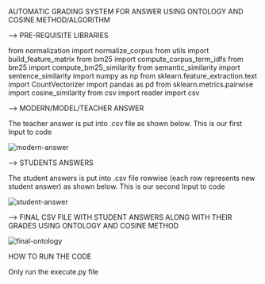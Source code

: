 AUTOMATIC GRADING SYSTEM FOR ANSWER USING ONTOLOGY AND COSINE METHOD/ALGORITHM

--> PRE-REQUISITE LIBRARIES

from normalization import normalize_corpus
from utils import build_feature_matrix
from bm25 import compute_corpus_term_idfs
from bm25 import compute_bm25_similarity
from semantic_similarity import sentence_similarity
import numpy as np
from sklearn.feature_extraction.text import CountVectorizer
import pandas as pd
from sklearn.metrics.pairwise import cosine_similarity
from csv import reader
import csv

--> MODERN/MODEL/TEACHER ANSWER

The teacher answer is put into .csv file as shown below. This is our first Input to code


![modern-answer](https://user-images.githubusercontent.com/34189979/81499372-c564b180-92e8-11ea-9b84-01068abf9abd.PNG)



--> STUDENTS ANSWERS

The student answers is put into .csv file rowwise (each row represents new student answer) as shown below. This is our second Input to code


![student-answer](https://user-images.githubusercontent.com/34189979/81499409-1b395980-92e9-11ea-939c-5dfb514d1e03.PNG)



--> FINAL CSV FILE WITH STUDENT ANSWERS ALONG WITH THEIR GRADES USING ONTOLOGY AND COSINE METHOD



![final-ontology](https://user-images.githubusercontent.com/34189979/81499439-62bfe580-92e9-11ea-96d6-d1abae721599.PNG)



HOW TO RUN THE CODE


Only run the execute.py file
